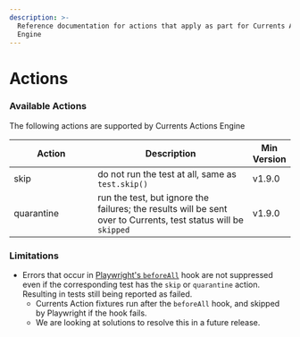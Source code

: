 ```yaml
---
description: >-
  Reference documentation for actions that apply as part for Currents Actions
  Engine
---
```


# Actions

### Available Actions

The following actions are supported by Currents Actions Engine

<table><thead><tr><th width="188">Action</th><th width="434">Description</th><th>Min Version</th></tr></thead><tbody><tr><td>skip</td><td>do not run the test at all, same as <code>test.skip()</code></td><td>v1.9.0</td></tr><tr><td>quarantine</td><td>run the test, but ignore the failures; the results will be sent over to Currents, test status will be <code>skipped</code></td><td>v1.9.0</td></tr></tbody></table>

### Limitations

* Errors that occur in [Playwright's `beforeAll`](https://playwright.dev/docs/api/class-test#test-before-all)  hook are not suppressed even if the corresponding test has the `skip` or `quarantine` action. Resulting in tests still being reported as failed.
  * Currents Action fixtures run after the `beforeAll` hook, and skipped by Playwright if the hook fails.
  * We are looking at solutions to resolve this in a future release.

